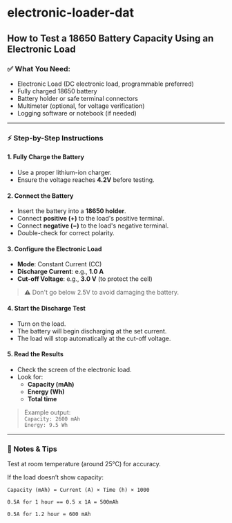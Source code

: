 
# electronic-loader-dat

## How to Test a 18650 Battery Capacity Using an Electronic Load

### ✅ What You Need:
- Electronic Load (DC electronic load, programmable preferred)
- Fully charged 18650 battery
- Battery holder or safe terminal connectors
- Multimeter (optional, for voltage verification)
- Logging software or notebook (if needed)

---

### ⚡ Step-by-Step Instructions

#### 1. Fully Charge the Battery
- Use a proper lithium-ion charger.
- Ensure the voltage reaches **4.2V** before testing.

#### 2. Connect the Battery
- Insert the battery into a **18650 holder**.
- Connect **positive (+)** to the load's positive terminal.
- Connect **negative (−)** to the load's negative terminal.
- Double-check for correct polarity.

#### 3. Configure the Electronic Load
- **Mode**: Constant Current (CC)
- **Discharge Current**: e.g., **1.0 A**
- **Cut-off Voltage**: e.g., **3.0 V** (to protect the cell)

> ⚠️ Don't go below 2.5V to avoid damaging the battery.

#### 4. Start the Discharge Test
- Turn on the load.
- The battery will begin discharging at the set current.
- The load will stop automatically at the cut-off voltage.

#### 5. Read the Results
- Check the screen of the electronic load.
- Look for:
  - **Capacity (mAh)**
  - **Energy (Wh)**
  - **Total time**

> Example output:  
> `Capacity: 2600 mAh`  
> `Energy: 9.5 Wh`  

---

### 📌 Notes & Tips

Test at room temperature (around 25°C) for accuracy.

If the load doesn’t show capacity:
  
    Capacity (mAh) = Current (A) × Time (h) × 1000

    0.5A for 1 hour == 0.5 x 1A = 500mAh

    0.5A for 1.2 hour = 600 mAh

